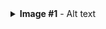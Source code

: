 <details>
<summary><b>Image #1</b> - Alt text</summary>

![Department Sales layout design](1.png)

The layout design of the Department Sales dashboard. It just shows the grey boxes marking all the components in the dashboard.

<details>

<details>
<summary><b>Image #2</b> - Alt text</summary>

![Department Sales layout design with 12 columns overlaid on top of it](2.png)

Department Sales layout design with 12 pink columns overlaid on top. Each column spans vertically across the screen, with equal spacing between the columns, ensuring they are equally distributed.

<details>

<details>
<summary><b>Image #3</b> - Alt text</summary>

![Department Sales layout design overlaid by gutters, filling in the areas between the 12 columns from earlier](3.png)

Department Sales layout design overlaid by gutters, filling in the areas between the 12 columns from earlier.

<details>

<details>
<summary><b>Image #3</b> - Alt text</summary>

![A margin section placed on the left of the 12-columns structure.](4.png)

A margin section placed on the left of the 12-columns structure.

<details>